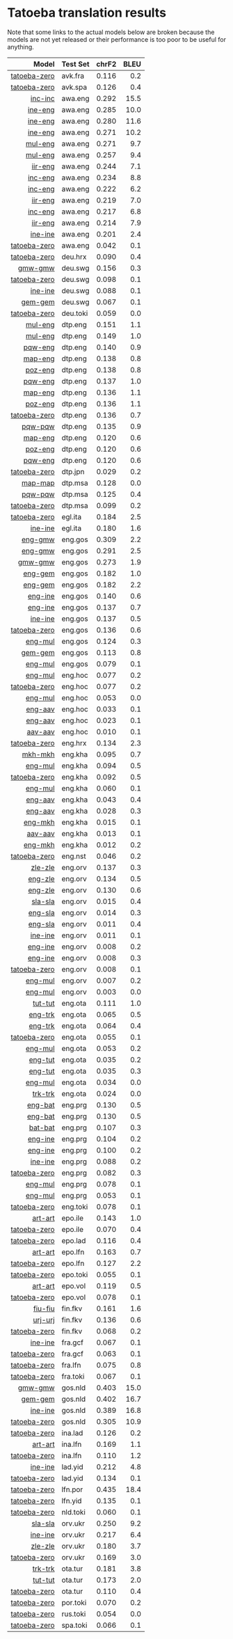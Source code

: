 # Tatoeba translation results

Note that some links to the actual models below are broken
because the models are not yet released or their performance is too poor
to be useful for anything.

| Model                 | Test Set   | chrF2      | BLEU     |
|----------------------:|------------|-----------:|---------:|
| [tatoeba-zero](../models/tatoeba-zero) | avk.fra | 0.116 | 0.2 |
| [tatoeba-zero](../models/tatoeba-zero) | avk.spa | 0.126 | 0.4 |
| [inc-inc](../models/inc-inc) | awa.eng | 0.292 | 15.5 |
| [ine-eng](../models/ine-eng) | awa.eng | 0.285 | 10.0 |
| [ine-eng](../models/ine-eng) | awa.eng | 0.280 | 11.6 |
| [ine-eng](../models/ine-eng) | awa.eng | 0.271 | 10.2 |
| [mul-eng](../models/mul-eng) | awa.eng | 0.271 | 9.7 |
| [mul-eng](../models/mul-eng) | awa.eng | 0.257 | 9.4 |
| [iir-eng](../models/iir-eng) | awa.eng | 0.244 | 7.1 |
| [inc-eng](../models/inc-eng) | awa.eng | 0.234 | 8.8 |
| [inc-eng](../models/inc-eng) | awa.eng | 0.222 | 6.2 |
| [iir-eng](../models/iir-eng) | awa.eng | 0.219 | 7.0 |
| [inc-eng](../models/inc-eng) | awa.eng | 0.217 | 6.8 |
| [iir-eng](../models/iir-eng) | awa.eng | 0.214 | 7.9 |
| [ine-ine](../models/ine-ine) | awa.eng | 0.201 | 2.4 |
| [tatoeba-zero](../models/tatoeba-zero) | awa.eng | 0.042 | 0.1 |
| [tatoeba-zero](../models/tatoeba-zero) | deu.hrx | 0.090 | 0.4 |
| [gmw-gmw](../models/gmw-gmw) | deu.swg | 0.156 | 0.3 |
| [tatoeba-zero](../models/tatoeba-zero) | deu.swg | 0.098 | 0.1 |
| [ine-ine](../models/ine-ine) | deu.swg | 0.088 | 0.1 |
| [gem-gem](../models/gem-gem) | deu.swg | 0.067 | 0.1 |
| [tatoeba-zero](../models/tatoeba-zero) | deu.toki | 0.059 | 0.0 |
| [mul-eng](../models/mul-eng) | dtp.eng | 0.151 | 1.1 |
| [mul-eng](../models/mul-eng) | dtp.eng | 0.149 | 1.0 |
| [pqw-eng](../models/pqw-eng) | dtp.eng | 0.140 | 0.9 |
| [map-eng](../models/map-eng) | dtp.eng | 0.138 | 0.8 |
| [poz-eng](../models/poz-eng) | dtp.eng | 0.138 | 0.8 |
| [pqw-eng](../models/pqw-eng) | dtp.eng | 0.137 | 1.0 |
| [map-eng](../models/map-eng) | dtp.eng | 0.136 | 1.1 |
| [poz-eng](../models/poz-eng) | dtp.eng | 0.136 | 1.1 |
| [tatoeba-zero](../models/tatoeba-zero) | dtp.eng | 0.136 | 0.7 |
| [pqw-pqw](../models/pqw-pqw) | dtp.eng | 0.135 | 0.9 |
| [map-eng](../models/map-eng) | dtp.eng | 0.120 | 0.6 |
| [poz-eng](../models/poz-eng) | dtp.eng | 0.120 | 0.6 |
| [pqw-eng](../models/pqw-eng) | dtp.eng | 0.120 | 0.6 |
| [tatoeba-zero](../models/tatoeba-zero) | dtp.jpn | 0.029 | 0.2 |
| [map-map](../models/map-map) | dtp.msa | 0.128 | 0.0 |
| [pqw-pqw](../models/pqw-pqw) | dtp.msa | 0.125 | 0.4 |
| [tatoeba-zero](../models/tatoeba-zero) | dtp.msa | 0.099 | 0.2 |
| [tatoeba-zero](../models/tatoeba-zero) | egl.ita | 0.184 | 2.5 |
| [ine-ine](../models/ine-ine) | egl.ita | 0.180 | 1.6 |
| [eng-gmw](../models/eng-gmw) | eng.gos | 0.309 | 2.2 |
| [eng-gmw](../models/eng-gmw) | eng.gos | 0.291 | 2.5 |
| [gmw-gmw](../models/gmw-gmw) | eng.gos | 0.273 | 1.9 |
| [eng-gem](../models/eng-gem) | eng.gos | 0.182 | 1.0 |
| [eng-gem](../models/eng-gem) | eng.gos | 0.182 | 2.2 |
| [eng-ine](../models/eng-ine) | eng.gos | 0.140 | 0.6 |
| [eng-ine](../models/eng-ine) | eng.gos | 0.137 | 0.7 |
| [ine-ine](../models/ine-ine) | eng.gos | 0.137 | 0.5 |
| [tatoeba-zero](../models/tatoeba-zero) | eng.gos | 0.136 | 0.6 |
| [eng-mul](../models/eng-mul) | eng.gos | 0.124 | 0.3 |
| [gem-gem](../models/gem-gem) | eng.gos | 0.113 | 0.8 |
| [eng-mul](../models/eng-mul) | eng.gos | 0.079 | 0.1 |
| [eng-mul](../models/eng-mul) | eng.hoc | 0.077 | 0.2 |
| [tatoeba-zero](../models/tatoeba-zero) | eng.hoc | 0.077 | 0.2 |
| [eng-mul](../models/eng-mul) | eng.hoc | 0.053 | 0.0 |
| [eng-aav](../models/eng-aav) | eng.hoc | 0.033 | 0.1 |
| [eng-aav](../models/eng-aav) | eng.hoc | 0.023 | 0.1 |
| [aav-aav](../models/aav-aav) | eng.hoc | 0.010 | 0.1 |
| [tatoeba-zero](../models/tatoeba-zero) | eng.hrx | 0.134 | 2.3 |
| [mkh-mkh](../models/mkh-mkh) | eng.kha | 0.095 | 0.7 |
| [eng-mul](../models/eng-mul) | eng.kha | 0.094 | 0.5 |
| [tatoeba-zero](../models/tatoeba-zero) | eng.kha | 0.092 | 0.5 |
| [eng-mul](../models/eng-mul) | eng.kha | 0.060 | 0.1 |
| [eng-aav](../models/eng-aav) | eng.kha | 0.043 | 0.4 |
| [eng-aav](../models/eng-aav) | eng.kha | 0.028 | 0.3 |
| [eng-mkh](../models/eng-mkh) | eng.kha | 0.015 | 0.1 |
| [aav-aav](../models/aav-aav) | eng.kha | 0.013 | 0.1 |
| [eng-mkh](../models/eng-mkh) | eng.kha | 0.012 | 0.2 |
| [tatoeba-zero](../models/tatoeba-zero) | eng.nst | 0.046 | 0.2 |
| [zle-zle](../models/zle-zle) | eng.orv | 0.137 | 0.3 |
| [eng-zle](../models/eng-zle) | eng.orv | 0.134 | 0.5 |
| [eng-zle](../models/eng-zle) | eng.orv | 0.130 | 0.6 |
| [sla-sla](../models/sla-sla) | eng.orv | 0.015 | 0.4 |
| [eng-sla](../models/eng-sla) | eng.orv | 0.014 | 0.3 |
| [eng-sla](../models/eng-sla) | eng.orv | 0.011 | 0.4 |
| [ine-ine](../models/ine-ine) | eng.orv | 0.011 | 0.1 |
| [eng-ine](../models/eng-ine) | eng.orv | 0.008 | 0.2 |
| [eng-ine](../models/eng-ine) | eng.orv | 0.008 | 0.3 |
| [tatoeba-zero](../models/tatoeba-zero) | eng.orv | 0.008 | 0.1 |
| [eng-mul](../models/eng-mul) | eng.orv | 0.007 | 0.2 |
| [eng-mul](../models/eng-mul) | eng.orv | 0.003 | 0.0 |
| [tut-tut](../models/tut-tut) | eng.ota | 0.111 | 1.0 |
| [eng-trk](../models/eng-trk) | eng.ota | 0.065 | 0.5 |
| [eng-trk](../models/eng-trk) | eng.ota | 0.064 | 0.4 |
| [tatoeba-zero](../models/tatoeba-zero) | eng.ota | 0.055 | 0.1 |
| [eng-mul](../models/eng-mul) | eng.ota | 0.053 | 0.2 |
| [eng-tut](../models/eng-tut) | eng.ota | 0.035 | 0.2 |
| [eng-tut](../models/eng-tut) | eng.ota | 0.035 | 0.3 |
| [eng-mul](../models/eng-mul) | eng.ota | 0.034 | 0.0 |
| [trk-trk](../models/trk-trk) | eng.ota | 0.024 | 0.0 |
| [eng-bat](../models/eng-bat) | eng.prg | 0.130 | 0.5 |
| [eng-bat](../models/eng-bat) | eng.prg | 0.130 | 0.5 |
| [bat-bat](../models/bat-bat) | eng.prg | 0.107 | 0.3 |
| [eng-ine](../models/eng-ine) | eng.prg | 0.104 | 0.2 |
| [eng-ine](../models/eng-ine) | eng.prg | 0.100 | 0.2 |
| [ine-ine](../models/ine-ine) | eng.prg | 0.088 | 0.2 |
| [tatoeba-zero](../models/tatoeba-zero) | eng.prg | 0.082 | 0.3 |
| [eng-mul](../models/eng-mul) | eng.prg | 0.078 | 0.1 |
| [eng-mul](../models/eng-mul) | eng.prg | 0.053 | 0.1 |
| [tatoeba-zero](../models/tatoeba-zero) | eng.toki | 0.078 | 0.1 |
| [art-art](../models/art-art) | epo.ile | 0.143 | 1.0 |
| [tatoeba-zero](../models/tatoeba-zero) | epo.ile | 0.070 | 0.4 |
| [tatoeba-zero](../models/tatoeba-zero) | epo.lad | 0.116 | 0.4 |
| [art-art](../models/art-art) | epo.lfn | 0.163 | 0.7 |
| [tatoeba-zero](../models/tatoeba-zero) | epo.lfn | 0.127 | 2.2 |
| [tatoeba-zero](../models/tatoeba-zero) | epo.toki | 0.055 | 0.1 |
| [art-art](../models/art-art) | epo.vol | 0.119 | 0.5 |
| [tatoeba-zero](../models/tatoeba-zero) | epo.vol | 0.078 | 0.1 |
| [fiu-fiu](../models/fiu-fiu) | fin.fkv | 0.161 | 1.6 |
| [urj-urj](../models/urj-urj) | fin.fkv | 0.136 | 0.6 |
| [tatoeba-zero](../models/tatoeba-zero) | fin.fkv | 0.068 | 0.2 |
| [ine-ine](../models/ine-ine) | fra.gcf | 0.067 | 0.1 |
| [tatoeba-zero](../models/tatoeba-zero) | fra.gcf | 0.063 | 0.1 |
| [tatoeba-zero](../models/tatoeba-zero) | fra.lfn | 0.075 | 0.8 |
| [tatoeba-zero](../models/tatoeba-zero) | fra.toki | 0.067 | 0.1 |
| [gmw-gmw](../models/gmw-gmw) | gos.nld | 0.403 | 15.0 |
| [gem-gem](../models/gem-gem) | gos.nld | 0.402 | 16.7 |
| [ine-ine](../models/ine-ine) | gos.nld | 0.389 | 16.8 |
| [tatoeba-zero](../models/tatoeba-zero) | gos.nld | 0.305 | 10.9 |
| [tatoeba-zero](../models/tatoeba-zero) | ina.lad | 0.126 | 0.2 |
| [art-art](../models/art-art) | ina.lfn | 0.169 | 1.1 |
| [tatoeba-zero](../models/tatoeba-zero) | ina.lfn | 0.110 | 1.2 |
| [ine-ine](../models/ine-ine) | lad.yid | 0.212 | 4.8 |
| [tatoeba-zero](../models/tatoeba-zero) | lad.yid | 0.134 | 0.1 |
| [tatoeba-zero](../models/tatoeba-zero) | lfn.por | 0.435 | 18.4 |
| [tatoeba-zero](../models/tatoeba-zero) | lfn.yid | 0.135 | 0.1 |
| [tatoeba-zero](../models/tatoeba-zero) | nld.toki | 0.060 | 0.1 |
| [sla-sla](../models/sla-sla) | orv.ukr | 0.250 | 9.2 |
| [ine-ine](../models/ine-ine) | orv.ukr | 0.217 | 6.4 |
| [zle-zle](../models/zle-zle) | orv.ukr | 0.180 | 3.7 |
| [tatoeba-zero](../models/tatoeba-zero) | orv.ukr | 0.169 | 3.0 |
| [trk-trk](../models/trk-trk) | ota.tur | 0.181 | 3.8 |
| [tut-tut](../models/tut-tut) | ota.tur | 0.173 | 2.0 |
| [tatoeba-zero](../models/tatoeba-zero) | ota.tur | 0.110 | 0.4 |
| [tatoeba-zero](../models/tatoeba-zero) | por.toki | 0.070 | 0.2 |
| [tatoeba-zero](../models/tatoeba-zero) | rus.toki | 0.054 | 0.0 |
| [tatoeba-zero](../models/tatoeba-zero) | spa.toki | 0.066 | 0.1 |
